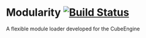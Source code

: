 Modularity [![Build Status](https://travis-ci.org/CubeEngine/Modularity.svg?branch=master)](https://travis-ci.org/CubeEngine/Modularity)
==========

A flexible module loader developed for the CubeEngine
